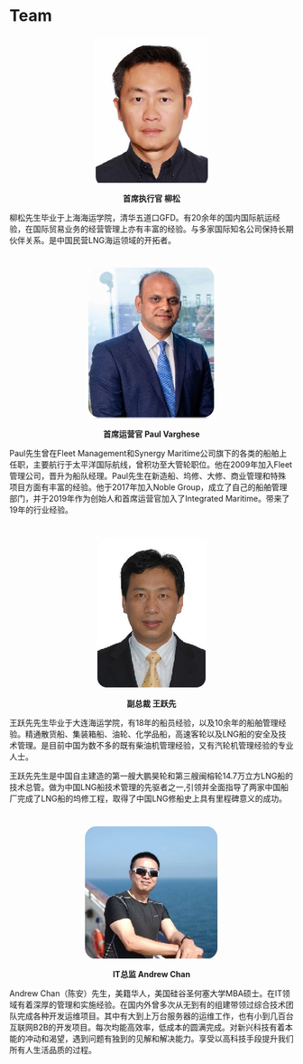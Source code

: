 # Team
<center>

![CEO](./img/team_liusong.jpg)
    
**首席执行官 柳松**
</center>

柳松先生毕业于上海海运学院，清华五道口GFD。有20余年的国内国际航运经验，在国际贸易业务的经营管理上亦有丰富的经验。与多家国际知名公司保持长期伙伴关系。是中国民营LNG海运领域的开拓者。  

#
<center>

![CEO](./img/team_paulvarghese.jpg)
    
**首席运营官 Paul Varghese**
</center>
Paul先生曾在Fleet Management和Synergy Maritime公司旗下的各类的船舶上任职，主要航行于太平洋国际航线，曾积功至大管轮职位。他在2009年加入Fleet管理公司，晋升为船队经理。Paul先生在新造船、坞修、大修、商业管理和特殊项目方面有丰富的经验。他于2017年加入Noble Group，成立了自己的船舶管理部门，并于2019年作为创始人和首席运营官加入了Integrated Maritime。带来了19年的行业经验。

<!-- #
<center>

![CEO](./img/team_ajay.png)
    
**海务总监 Capt. Ajay Kumar Das**
</center>
<center>
</center>

Ajay Das船长在航运业拥有30余年工作经验，曾在新加坡太平洋天然气公司、英国东方船舶管理公司、PacMarine、V Ship、Stealth燃气公司、海德马、英国石油航运公司等多家国际大型公司担任重要职务。  -->

# 
<center>

![CEO](./img/team_wangyuexian.jpg)
    
**副总裁 王跃先**
</center>
王跃先先生毕业于大连海运学院，有18年的船员经验，以及10余年的船舶管理经验。精通散货船、集装箱船、油轮、化学品船，高速客轮以及LNG船的安全及技术管理。是目前中国为数不多的既有柴油机管理经验，又有汽轮机管理经验的专业人士。​

王跃先先生是中国自主建造的第一艘大鹏昊轮和第三艘闽榕轮14.7万立方LNG船的技术总管。做为中国LNG船技术管理的先驱者之一,引领并全面指导了两家中国船厂完成了LNG船的坞修工程，取得了中国LNG修船史上具有里程碑意义的成功。 

# 

<center>

![CEO](./img/team_andrew.jpg)
    
**IT总监 Andrew Chan**
</center>
Andrew Chan（陈安）先生，美籍华人，美国硅谷圣何塞大学MBA硕士。在IT领域有着深厚的管理和实施经验。在国内外曾多次从无到有的组建带领过综合技术团队完成各种开发运维项目。其中有大到上万台服务器的运维工作，也有小到几百台互联网B2B的开发项目。每次均能高效率，低成本的圆满完成。对新兴科技有着本能的冲动和渴望，遇到问题有独到的见解和解决能力。享受以高科技手段提升我们所有人生活品质的过程。

